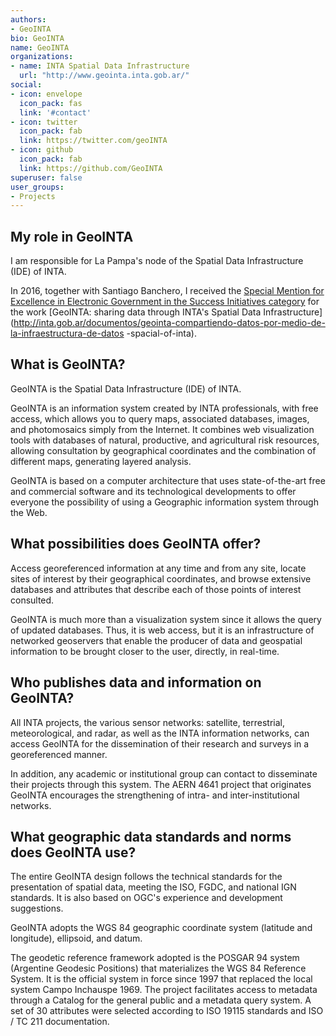 ```yaml
---
authors:
- GeoINTA
bio: GeoINTA
name: GeoINTA
organizations:
- name: INTA Spatial Data Infrastructure
  url: "http://www.geointa.inta.gob.ar/"
social:
- icon: envelope
  icon_pack: fas
  link: '#contact'
- icon: twitter
  icon_pack: fab
  link: https://twitter.com/geoINTA
- icon: github
  icon_pack: fab
  link: https://github.com/GeoINTA
superuser: false
user_groups:
- Projects
---
```


## My role in GeoINTA

I am responsible for La Pampa's node of the Spatial Data Infrastructure (IDE) of INTA.

In 2016, together with Santiago Banchero, I received the [Special Mention for Excellence in Electronic Government in the Success Initiatives category](https://inta.gob.ar/noticias/reconocimiento-nacional-para-geointa) for the work [GeoINTA: sharing data through INTA's Spatial Data Infrastructure](http://inta.gob.ar/documentos/geointa-compartiendo-datos-por-medio-de-la-infraestructura-de-datos -spacial-of-inta).


## What is GeoINTA?

GeoINTA is the Spatial Data Infrastructure (IDE) of INTA.

GeoINTA is an information system created by INTA professionals, with free access, which allows you to query maps, associated databases, images, and photomosaics simply from the Internet. It combines web visualization tools with databases of natural, productive, and agricultural risk resources, allowing consultation by geographical coordinates and the combination of different maps, generating layered analysis.

GeoINTA is based on a computer architecture that uses state-of-the-art free and commercial software and its technological developments to offer everyone the possibility of using a Geographic information system through the Web.


## What possibilities does GeoINTA offer?

Access georeferenced information at any time and from any site, locate sites of interest by their geographical coordinates, and browse extensive databases and attributes that describe each of those points of interest consulted.

GeoINTA is much more than a visualization system since it allows the query of updated databases. Thus, it is web access, but it is an infrastructure of networked geoservers that enable the producer of data and geospatial information to be brought closer to the user, directly, in real-time.

## Who publishes data and information on GeoINTA?

All INTA projects, the various sensor networks: satellite, terrestrial, meteorological, and radar, as well as the INTA information networks, can access GeoINTA for the dissemination of their research and surveys in a georeferenced manner.

In addition, any academic or institutional group can contact to disseminate their projects through this system. The AERN 4641 project that originates GeoINTA encourages the strengthening of intra- and inter-institutional networks.

## What geographic data standards and norms does GeoINTA use?

The entire GeoINTA design follows the technical standards for the presentation of spatial data, meeting the ISO, FGDC, and national IGN standards. It is also based on OGC's experience and development suggestions.

GeoINTA adopts the WGS 84 geographic coordinate system (latitude and longitude), ellipsoid, and datum.

The geodetic reference framework adopted is the POSGAR 94 system (Argentine Geodesic Positions) that materializes the WGS 84 Reference System. It is the official system in force since 1997 that replaced the local system Campo Inchauspe 1969.
The project facilitates access to metadata through a Catalog for the general public and a metadata query system. A set of 30 attributes were selected according to ISO 19115 standards and ISO / TC 211 documentation.